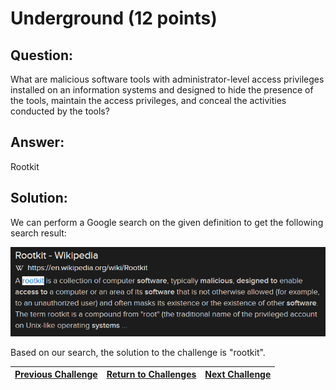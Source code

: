# Underground (12 points)

## Question:

What are malicious software tools with administrator-level access privileges installed on an information systems and designed to hide the presence of the tools, maintain the access privileges, and conceal the activities conducted by the tools?

## Answer:

Rootkit

## Solution:

We can perform a Google search on the given definition to get the following search result:

[![search-result.png](search-result.png)](https://duckduckgo.com/?q=malicious+software+tools+with+administrator-level+access+privileges+installed+on+an+information+systems+and+designed+to+hide+the+presence+of+the+tools%2C+maintain+the+access+privileges%2C+and+conceal+the+activities+conducted+by+the+tools&t=ffab&atb=v1-1&ia=web)

Based on our search, the solution to the challenge is "rootkit".

| [Previous Challenge](/Challenges/Protect-And-Defend/6/README.md) | [Return to Challenges](/Challenges/../../../#modules) | [Next Challenge](/Challenges/Protect-And-Defend/8/README.md) |
| :------- | :-----: | ------: |